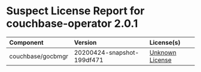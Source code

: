 
Suspect License Report for couchbase-operator 2.0.1
===================================================

|Component|Version|License(s)|
| :--- | :--- | :--- |
|couchbase/gocbmgr|20200424-snapshot-199df471|[Unknown License](../../license-data/00000000-0010-0000-0000-000000000000.txt)|
